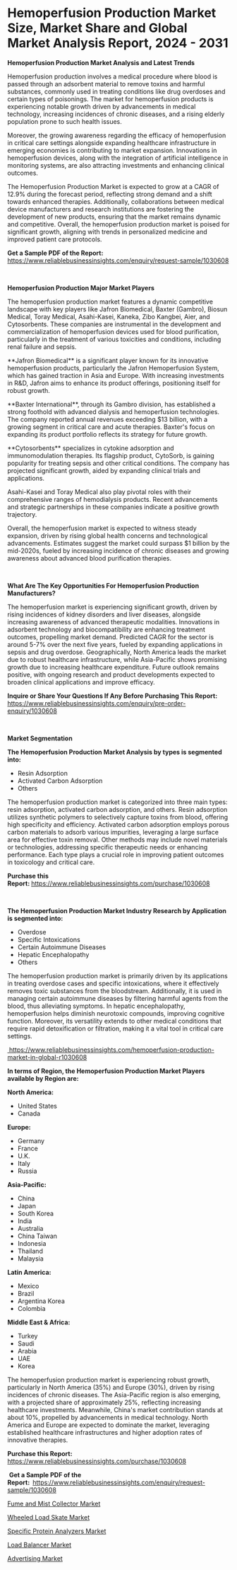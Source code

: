 <p><h1>Hemoperfusion Production Market Size, Market Share and Global Market Analysis Report, 2024 - 2031</h1></p><p><strong>Hemoperfusion Production Market Analysis and Latest Trends</strong></p>
<p><p>Hemoperfusion production involves a medical procedure where blood is passed through an adsorbent material to remove toxins and harmful substances, commonly used in treating conditions like drug overdoses and certain types of poisonings. The market for hemoperfusion products is experiencing notable growth driven by advancements in medical technology, increasing incidences of chronic diseases, and a rising elderly population prone to such health issues. </p><p>Moreover, the growing awareness regarding the efficacy of hemoperfusion in critical care settings alongside expanding healthcare infrastructure in emerging economies is contributing to market expansion. Innovations in hemoperfusion devices, along with the integration of artificial intelligence in monitoring systems, are also attracting investments and enhancing clinical outcomes. </p><p>The Hemoperfusion Production Market is expected to grow at a CAGR of 12.9% during the forecast period, reflecting strong demand and a shift towards enhanced therapies. Additionally, collaborations between medical device manufacturers and research institutions are fostering the development of new products, ensuring that the market remains dynamic and competitive. Overall, the hemoperfusion production market is poised for significant growth, aligning with trends in personalized medicine and improved patient care protocols.</p></p>
<p><strong>Get a Sample PDF of the Report:&nbsp;</strong> <a href="https://www.reliablebusinessinsights.com/enquiry/request-sample/1030608?utm_campaign=48&utm_medium=2&utm_source=Github&utm_content=ia&utm_term=11102024&utm_id=hemoperfusion-production">https://www.reliablebusinessinsights.com/enquiry/request-sample/1030608</a></p>
<p>&nbsp;</p>
<p><strong>Hemoperfusion Production Major Market Players</strong></p>
<p><p>The hemoperfusion production market features a dynamic competitive landscape with key players like Jafron Biomedical, Baxter (Gambro), Biosun Medical, Toray Medical, Asahi-Kasei, Kaneka, Zibo Kangbei, Aier, and Cytosorbents. These companies are instrumental in the development and commercialization of hemoperfusion devices used for blood purification, particularly in the treatment of various toxicities and conditions, including renal failure and sepsis.</p><p>**Jafron Biomedical** is a significant player known for its innovative hemoperfusion products, particularly the Jafron Hemoperfusion System, which has gained traction in Asia and Europe. With increasing investments in R&D, Jafron aims to enhance its product offerings, positioning itself for robust growth.</p><p>**Baxter International**, through its Gambro division, has established a strong foothold with advanced dialysis and hemoperfusion technologies. The company reported annual revenues exceeding $13 billion, with a growing segment in critical care and acute therapies. Baxter's focus on expanding its product portfolio reflects its strategy for future growth.</p><p>**Cytosorbents** specializes in cytokine adsorption and immunomodulation therapies. Its flagship product, CytoSorb, is gaining popularity for treating sepsis and other critical conditions. The company has projected significant growth, aided by expanding clinical trials and applications.</p><p>Asahi-Kasei and Toray Medical also play pivotal roles with their comprehensive ranges of hemodialysis products. Recent advancements and strategic partnerships in these companies indicate a positive growth trajectory.</p><p>Overall, the hemoperfusion market is expected to witness steady expansion, driven by rising global health concerns and technological advancements. Estimates suggest the market could surpass $1 billion by the mid-2020s, fueled by increasing incidence of chronic diseases and growing awareness about advanced blood purification therapies.</p></p>
<p>&nbsp;</p>
<p><strong>What Are The Key Opportunities For Hemoperfusion Production Manufacturers?</strong></p>
<p><p>The hemoperfusion market is experiencing significant growth, driven by rising incidences of kidney disorders and liver diseases, alongside increasing awareness of advanced therapeutic modalities. Innovations in adsorbent technology and biocompatibility are enhancing treatment outcomes, propelling market demand. Predicted CAGR for the sector is around 5-7% over the next five years, fueled by expanding applications in sepsis and drug overdose. Geographically, North America leads the market due to robust healthcare infrastructure, while Asia-Pacific shows promising growth due to increasing healthcare expenditure. Future outlook remains positive, with ongoing research and product developments expected to broaden clinical applications and improve efficacy.</p></p>
<p><strong>Inquire or Share Your Questions If Any Before Purchasing This Report:</strong> <a href="https://www.reliablebusinessinsights.com/enquiry/pre-order-enquiry/1030608?utm_campaign=48&utm_medium=2&utm_source=Github&utm_content=ia&utm_term=11102024&utm_id=hemoperfusion-production">https://www.reliablebusinessinsights.com/enquiry/pre-order-enquiry/1030608</a></p>
<p>&nbsp;</p>
<p><strong>Market Segmentation</strong></p>
<p><strong>The Hemoperfusion Production Market Analysis by types is segmented into:</strong></p>
<p><ul><li>Resin Adsorption</li><li>Activated Carbon Adsorption</li><li>Others</li></ul></p>
<p><p>The hemoperfusion production market is categorized into three main types: resin adsorption, activated carbon adsorption, and others. Resin adsorption utilizes synthetic polymers to selectively capture toxins from blood, offering high specificity and efficiency. Activated carbon adsorption employs porous carbon materials to adsorb various impurities, leveraging a large surface area for effective toxin removal. Other methods may include novel materials or technologies, addressing specific therapeutic needs or enhancing performance. Each type plays a crucial role in improving patient outcomes in toxicology and critical care.</p></p>
<p><strong>Purchase this Report:&nbsp;</strong><a href="https://www.reliablebusinessinsights.com/purchase/1030608?utm_campaign=48&utm_medium=2&utm_source=Github&utm_content=ia&utm_term=11102024&utm_id=hemoperfusion-production">https://www.reliablebusinessinsights.com/purchase/1030608</a></p>
<p>&nbsp;</p>
<p><strong>The Hemoperfusion Production Market Industry Research by Application is segmented into:</strong></p>
<p><ul><li>Overdose</li><li>Specific Intoxications</li><li>Certain Autoimmune Diseases</li><li>Hepatic Encephalopathy</li><li>Others</li></ul></p>
<p><p>The hemoperfusion production market is primarily driven by its applications in treating overdose cases and specific intoxications, where it effectively removes toxic substances from the bloodstream. Additionally, it is used in managing certain autoimmune diseases by filtering harmful agents from the blood, thus alleviating symptoms. In hepatic encephalopathy, hemoperfusion helps diminish neurotoxic compounds, improving cognitive function. Moreover, its versatility extends to other medical conditions that require rapid detoxification or filtration, making it a vital tool in critical care settings.</p></p>
<p><a href="https://www.reliablebusinessinsights.com/hemoperfusion-production-market-in-global-r1030608?utm_campaign=48&utm_medium=2&utm_source=Github&utm_content=ia&utm_term=11102024&utm_id=hemoperfusion-production">&nbsp;https://www.reliablebusinessinsights.com/hemoperfusion-production-market-in-global-r1030608</a></p>
<p><strong>In terms of Region, the Hemoperfusion Production Market Players available by Region are:</strong></p>
<p>
    <p> <strong> North America: </strong>
        <ul>
            <li>United States</li>
            <li>Canada</li>
        </ul>
        </p> 
    <p> <strong> Europe: </strong>
        <ul>
            <li>Germany</li>
            <li>France</li>
            <li>U.K.</li>
            <li>Italy</li>
            <li>Russia</li>
        </ul>
        </p> 
    <p> <strong> Asia-Pacific: </strong>
        <ul>
            <li>China</li>
            <li>Japan</li>
            <li>South Korea</li>
            <li>India</li>
            <li>Australia</li>
            <li>China Taiwan</li>
            <li>Indonesia</li>
            <li>Thailand</li>
            <li>Malaysia</li>
        </ul>
        </p> 
    <p> <strong> Latin America: </strong>
        <ul>
            <li>Mexico</li>
            <li>Brazil</li>
            <li>Argentina Korea</li>
            <li>Colombia</li>
        </ul>
        </p> 
    <p> <strong> Middle East & Africa: </strong>
        <ul>
            <li>Turkey</li>
            <li>Saudi</li>
            <li>Arabia</li>
            <li>UAE</li>
            <li>Korea</li>
        </ul>
    </p>
    </p>
<p><p>The hemoperfusion production market is experiencing robust growth, particularly in North America (35%) and Europe (30%), driven by rising incidences of chronic diseases. The Asia-Pacific region is also emerging, with a projected share of approximately 25%, reflecting increasing healthcare investments. Meanwhile, China's market contribution stands at about 10%, propelled by advancements in medical technology. North America and Europe are expected to dominate the market, leveraging established healthcare infrastructures and higher adoption rates of innovative therapies.</p></p>
<p><strong>Purchase this Report: </strong><a href="https://www.reliablebusinessinsights.com/purchase/1030608?utm_campaign=48&utm_medium=2&utm_source=Github&utm_content=ia&utm_term=11102024&utm_id=hemoperfusion-production">https://www.reliablebusinessinsights.com/purchase/1030608</a></p>
<p>&nbsp;<strong>Get a Sample PDF of the Report:&nbsp;&nbsp;</strong><a href="https://www.reliablebusinessinsights.com/enquiry/request-sample/1030608?utm_campaign=48&utm_medium=2&utm_source=Github&utm_content=ia&utm_term=11102024&utm_id=hemoperfusion-production">https://www.reliablebusinessinsights.com/enquiry/request-sample/1030608</a></p>
<p><strong></strong></p>
<p><p><a href="https://www.linkedin.com/pulse/how-regional-global-trends-shaping-fume-mist-collector-market-jqosc?utm_campaign=48&utm_medium=2&utm_source=Github&utm_content=ia&utm_term=11102024&utm_id=hemoperfusion-production">Fume and Mist Collector Market</a></p><p><a href="https://www.linkedin.com/pulse/wheeled-load-skate-industry-insights-report-analyzing-market-sxwoc?utm_campaign=48&utm_medium=2&utm_source=Github&utm_content=ia&utm_term=11102024&utm_id=hemoperfusion-production">Wheeled Load Skate Market</a></p><p><a href="https://www.linkedin.com/pulse/specific-protein-analyzers-market-global-regional-analysis-rfeme?utm_campaign=48&utm_medium=2&utm_source=Github&utm_content=ia&utm_term=11102024&utm_id=hemoperfusion-production">Specific Protein Analyzers Market</a></p><p><a href="https://issuu.com/reportprime-2/docs/load-balancer-market-size-2030.pptx_bcf901209b3ffe?utm_campaign=48&utm_medium=2&utm_source=Github&utm_content=ia&utm_term=11102024&utm_id=hemoperfusion-production">Load Balancer Market</a></p><p><a href="https://issuu.com/reportprime-2/docs/advertising-market-size-2030.pptx_1ec2fe5b2111f4?utm_campaign=48&utm_medium=2&utm_source=Github&utm_content=ia&utm_term=11102024&utm_id=hemoperfusion-production">Advertising Market</a></p></p>